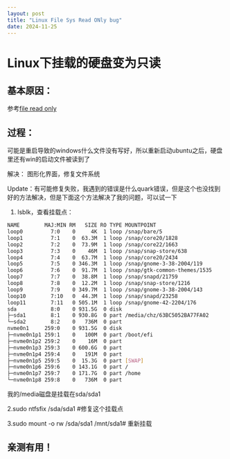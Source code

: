 ```yaml
---
layout: post
title: "Linux File Sys Read ONly bug"
date: 2024-11-25
---
```


# Linux下挂载的硬盘变为只读
## 基本原因：

参考[file read only](https://blog.csdn.net/JOHNCHANGE/article/details/103280064)

## 过程：
可能是重启导致的windows什么文件没有写好，所以重新启动ubuntu之后，硬盘里还有win的启动文件被读到了

解决：
图形化界面，修复文件系统

Update：有可能修复失败，我遇到的错误是什么quark错误，但是这个也没找到好的方法解决，但是下面这个方法解决了我的问题，可以试一下
1. lsblk，查看挂载点：
```bash
NAME        MAJ:MIN RM   SIZE RO TYPE MOUNTPOINT
loop0         7:0    0     4K  1 loop /snap/bare/5
loop1         7:1    0  63.3M  1 loop /snap/core20/1828
loop2         7:2    0  73.9M  1 loop /snap/core22/1663
loop3         7:3    0    46M  1 loop /snap/snap-store/638
loop4         7:4    0  63.7M  1 loop /snap/core20/2434
loop5         7:5    0 346.3M  1 loop /snap/gnome-3-38-2004/119
loop6         7:6    0  91.7M  1 loop /snap/gtk-common-themes/1535
loop7         7:7    0  38.8M  1 loop /snap/snapd/21759
loop8         7:8    0  12.2M  1 loop /snap/snap-store/1216
loop9         7:9    0 349.7M  1 loop /snap/gnome-3-38-2004/143
loop10        7:10   0  44.3M  1 loop /snap/snapd/23258
loop11        7:11   0 505.1M  1 loop /snap/gnome-42-2204/176
sda           8:0    0 931.5G  0 disk 
├─sda1        8:1    0 930.8G  0 part /media/chz/63BC5052BA77FA02
└─sda2        8:2    0   736M  0 part 
nvme0n1     259:0    0 931.5G  0 disk 
├─nvme0n1p1 259:1    0   100M  0 part /boot/efi
├─nvme0n1p2 259:2    0    16M  0 part 
├─nvme0n1p3 259:3    0 600.6G  0 part 
├─nvme0n1p4 259:4    0   191M  0 part 
├─nvme0n1p5 259:5    0  15.3G  0 part [SWAP]
├─nvme0n1p6 259:6    0 143.1G  0 part /
├─nvme0n1p7 259:7    0 171.7G  0 part /home
└─nvme0n1p8 259:8    0   736M  0 part
```

我的/media磁盘是挂载在sda/sda1

2.sudo ntfsfix /sda/sda1 #修复这个挂载点

3.sudo mount -o rw /sda/sda1 /mnt/sda1# 重新挂载

## 亲测有用！

